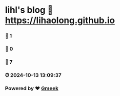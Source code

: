 # lihl's blog :link: https://lihaolong.github.io 
### :page_facing_up: [1](https://lihaolong.github.io/tag.html) 
### :speech_balloon: 0 
### :hibiscus: 7 
### :alarm_clock: 2024-10-13 13:09:37 
### Powered by :heart: [Gmeek](https://github.com/Meekdai/Gmeek)
